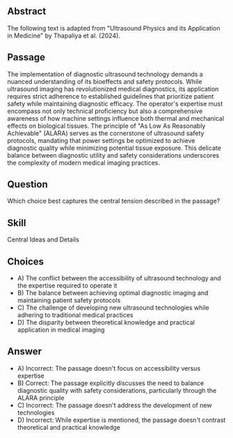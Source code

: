 ## Abstract
The following text is adapted from "Ultrasound Physics and its Application in Medicine" by Thapaliya et al. (2024).

## Passage
The implementation of diagnostic ultrasound technology demands a nuanced understanding of its bioeffects and safety protocols. While ultrasound imaging has revolutionized medical diagnostics, its application requires strict adherence to established guidelines that prioritize patient safety while maintaining diagnostic efficacy. The operator's expertise must encompass not only technical proficiency but also a comprehensive awareness of how machine settings influence both thermal and mechanical effects on biological tissues. The principle of "As Low As Reasonably Achievable" (ALARA) serves as the cornerstone of ultrasound safety protocols, mandating that power settings be optimized to achieve diagnostic quality while minimizing potential tissue exposure. This delicate balance between diagnostic utility and safety considerations underscores the complexity of modern medical imaging practices.

## Question
Which choice best captures the central tension described in the passage?

## Skill
Central Ideas and Details

## Choices
- A) The conflict between the accessibility of ultrasound technology and the expertise required to operate it
- B) The balance between achieving optimal diagnostic imaging and maintaining patient safety protocols
- C) The challenge of developing new ultrasound technologies while adhering to traditional medical practices
- D) The disparity between theoretical knowledge and practical application in medical imaging

## Answer
- A) Incorrect: The passage doesn't focus on accessibility versus expertise
- B) Correct: The passage explicitly discusses the need to balance diagnostic quality with safety considerations, particularly through the ALARA principle
- C) Incorrect: The passage doesn't address the development of new technologies
- D) Incorrect: While expertise is mentioned, the passage doesn't contrast theoretical and practical knowledge